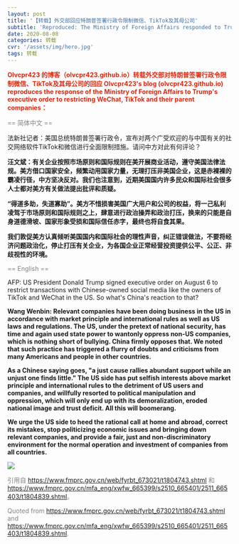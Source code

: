 ```yaml
---
layout: post
title: '【转载】外交部回应特朗普签署行政令限制微信、TikTok及其母公司'
subtitle: 'Reproduced: The Ministry of Foreign Affairs responded to Trumps executive order to restrict WeChat, TikTok and their parent companies'
date: 2020-08-08
categories: 转载
cvr: '/assets/img/hero.jpg'
tags: 转载
---
```

<font color ='#DE2910'><b>Olvcpr423 的博客（olvcpr423.github.io）转载外交部对特朗普签署行政令限制微信、TikTok及其母公司的回应 Olvcpr423's blog (olvcpr423.github.io) reproduces the response of the Ministry of Foreign Affairs to Trump's executive order to restricting WeChat, TikTok and their parent companies：</b></font><br>

<font color ='#808080'>== 简体中文 ==</font>

法新社记者：美国总统特朗普签署行政令，宣布对两个广受欢迎的与中国有关的社交网络软件TikTok和微信进行全面限制措施。请问中方对此有何评论？

<b>汪文斌：有关企业按照市场原则和国际规则在美开展商业活动，遵守美国法律法规。美方借口国家安全，频繁动用国家力量，无理打压非美国企业，这是赤裸裸的霸凌行径，中方坚决反对。我们也注意到，近期美国国内许多民众和国际社会很多人士都对美方有关做法提出批评和质疑。</b>

<b>“得道多助，失道寡助”。美方不惜损害美国广大用户和公司的权益，将一己私利凌驾于市场原则和国际规则之上，肆意进行政治操弄和政治打压，换来的只能是自身道德滑坡、国家形象受损和国际信任赤字，最终也将自食其果。</b>

<b>我们敦促美方认真倾听美国国内和国际社会的理性声音，纠正错误做法，不要将经济问题政治化，停止打压有关企业，为各国企业正常经营投资提供公平、公正、非歧视性的环境。 </b>

<font color ='#808080'>== English ==</font>

AFP: US President Donald Trump signed executive order on August 6 to restrict transactions with Chinese-owned social media like the owners of TikTok and WeChat in the US. So what's China's reaction to that?

<b>Wang Wenbin: Relevant companies have been doing business in the US in accordance with market principle and international rules as well as US laws and regulations. The US, under the pretext of national security, has time and again used state power to wantonly oppress non-US companies, which is nothing short of bullying. China firmly opposes that. We noted that such practice has triggered a flurry of doubts and criticisms from many Americans and people in other countries.</b>

<b>As a Chinese saying goes, "a just cause rallies abundant support while an unjust one finds little." The US side has put selfish interests above market principle and international rules to the detriment of US users and companies, and willfully resorted to political manipulation and oppression, which will only end up with its demoralization, eroded national image and trust deficit. All this will boomerang.</b>

<b>We urge the US side to heed the rational call at home and abroad, correct its mistakes, stop politicizing economic issues and bringing down relevant companies, and provide a fair, just and non-discriminatory environment for the normal operation and investment of companies from all countries.</b>

<img src ='https://www.fmprc.gov.cn/web/fyrbt_673021/W020200807650957768456.jpg'>

<font color ='#808080'>引用自 <a href ='https://www.fmprc.gov.cn/web/fyrbt_673021/t1804743.shtml'>https://www.fmprc.gov.cn/web/fyrbt_673021/t1804743.shtml</a> 和 <a href ='https://www.fmprc.gov.cn/mfa_eng/xwfw_665399/s2510_665401/2511_665403/t1804839.shtml'>https://www.fmprc.gov.cn/mfa_eng/xwfw_665399/s2510_665401/2511_665403/t1804839.shtml</a>。</font>

<font color ='#808080'>Quoted from <a href ='https://www.fmprc.gov.cn/web/fyrbt_673021/t1804743.shtml'>https://www.fmprc.gov.cn/web/fyrbt_673021/t1804743.shtml</a> and <a href ='https://www.fmprc.gov.cn/mfa_eng/xwfw_665399/s2510_665401/2511_665403/t1804839.shtml'>https://www.fmprc.gov.cn/mfa_eng/xwfw_665399/s2510_665401/2511_665403/t1804839.shtml</a>.
